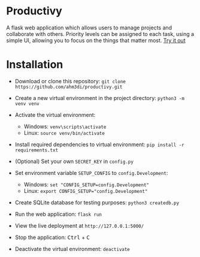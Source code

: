 # Productivy

A flask web application which allows users to manage projects and 
collaborate with others. Priority levels can be assigned to each task, using a
simple UI, allowing you to focus on the things that matter most. 
[Try it out](https://productivy.herokuapp.com/)

# Installation

- Download or clone this repository:
`git clone https://github.com/ahm3di/productivy.git`

- Create a new virtual environment in the project directory:
`python3 -m venv venv`

- Activate the virtual environment:
    - Windows: `venv\scripts\activate`
    - Linux: `source venv/bin/activate`

- Install required dependencies to virtual environment:
`pip install -r requirements.txt`

- (Optional) Set your own `SECRET_KEY` in `config.py`
- Set environment variable `SETUP_CONFIG` to `config.Development`:
    - Windows: `set "CONFIG_SETUP=config.Development"`
    - Linux: `export CONFIG_SETUP="config.Development"`

- Create SQLite database for testing purposes:
`python3 createdb.py `

- Run the web application:
`flask run`

- View the live deployment at `http://127.0.0.1:5000/`

- Stop the application: <kbd>Ctrl</kbd> + <kbd>C</kbd>

- Deactivate the virtual environment: `deactivate`

